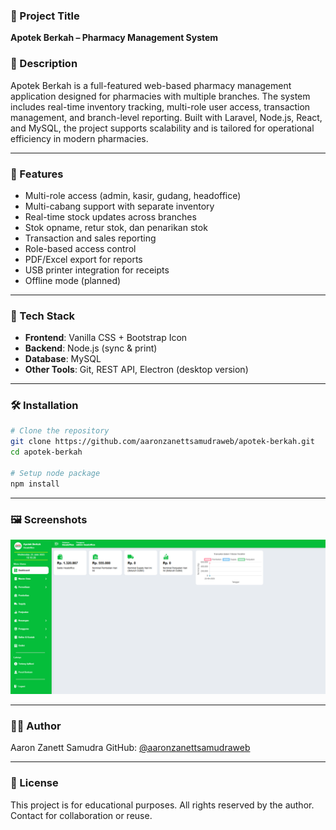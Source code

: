

### 🧾 Project Title

**Apotek Berkah – Pharmacy Management System**

### 📄 Description

Apotek Berkah is a full-featured web-based pharmacy management application designed for pharmacies with multiple branches. The system includes real-time inventory tracking, multi-role user access, transaction management, and branch-level reporting. Built with Laravel, Node.js, React, and MySQL, the project supports scalability and is tailored for operational efficiency in modern pharmacies.

---

### 🚀 Features

* Multi-role access (admin, kasir, gudang, headoffice)
* Multi-cabang support with separate inventory
* Real-time stock updates across branches
* Stok opname, retur stok, dan penarikan stok
* Transaction and sales reporting
* Role-based access control
* PDF/Excel export for reports
* USB printer integration for receipts
* Offline mode (planned)

---

### 🧰 Tech Stack

* **Frontend**: Vanilla CSS + Bootstrap Icon
* **Backend**: Node.js (sync & print)
* **Database**: MySQL
* **Other Tools**: Git, REST API, Electron (desktop version)

---

### 🛠️ Installation

```bash
# Clone the repository
git clone https://github.com/aaronzanettsamudraweb/apotek-berkah.git
cd apotek-berkah

# Setup node package
npm install
```

---

### 🖼️ Screenshots

![Dashboard](screenshots/dashboard-headoffice.png)

---

### 👨‍💻 Author

Aaron Zanett Samudra
GitHub: [@aaronzanettsamudraweb](https://github.com/aaronzanettsamudraweb)

---

### 📄 License

This project is for educational purposes. All rights reserved by the author. Contact for collaboration or reuse.
